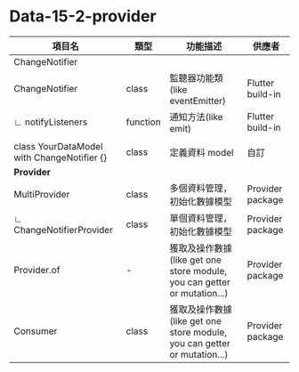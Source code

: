 # Data-15-2-provider

| 項目名                                        | 類型       | 功能描述                                                              | 供應者              |
|--------------------------------------------|----------|-------------------------------------------------------------------|------------------|
| ChangeNotifier                                           |          |                                                                   |                  |
| ChangeNotifier                             | class    | 監聽器功能類(like eventEmitter)                                         | Flutter build-in |
| ∟ notifyListeners                          | function | 通知方法(like emit)                                                   | Flutter build-in |
|                                            |          |                                                                   |                  |
| class YourDataModel with ChangeNotifier {} | class    | 定義資料 model                                                        | 自訂               |
| **Provider**                                           |          |                                                                   |                  |
| MultiProvider                              | class    | 多個資料管理，初始化數據模型                                                    | Provider package |
| ∟ ChangeNotifierProvider                   | class    | 單個資料管理，初始化數據模型                                                    | Provider package |
| Provider.of                                | -        | 獲取及操作數據(like get one store module, you can getter or mutation...) | Provider package |
| Consumer                                   | class    | 獲取及操作數據(like get one store module, you can getter or mutation...) | Provider package |
